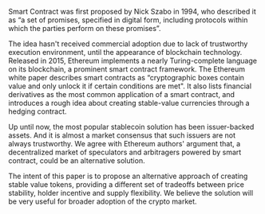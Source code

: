 Smart Contract was first proposed by Nick Szabo in 1994, who described it as “a set of promises, specified in digital form, including protocols within which the parties perform on these promises”.

The idea hasn't received commercial adoption due to lack of trustworthy execution environment, until the appearance of blockchain technology. Released in 2015, Ethereum implements a nearly Turing-complete language on its blockchain, a prominent smart contract framework. The Ethereum white paper describes smart contracts as “cryptographic boxes contain value and only unlock it if certain conditions are met". It also lists financial derivatives as the most common application of a smart contract, and introduces a rough idea about creating stable-value currencies through a hedging contract.

Up until now, the most popular stablecoin solution has been issuer-backed assets. And it is almost a market consensus that such issuers are not always trustworthy. We agree with Ethereum authors' argument that, a decentralized market of speculators and arbitragers powered by smart contract, could be an alternative solution.

The intent of this paper is to propose an alternative approach of creating stable value tokens, providing a different set of tradeoffs between price stability, holder incentive and supply flexibility. We believe the solution will be very useful for broader adoption of the crypto market.